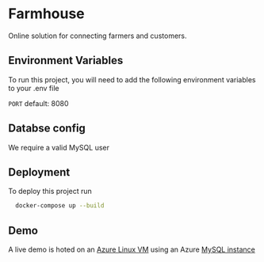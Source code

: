 
# Farmhouse

Online solution for connecting farmers and customers.


## Environment Variables

To run this project, you will need to add the following environment variables to your .env file

`PORT` default: 8080

## Databse config

We require a valid MySQL user

## Deployment

To deploy this project run

```bash
  docker-compose up --build
```

## Demo

A live demo is hoted on an [Azure Linux VM]() using an Azure [MySQL instance]()